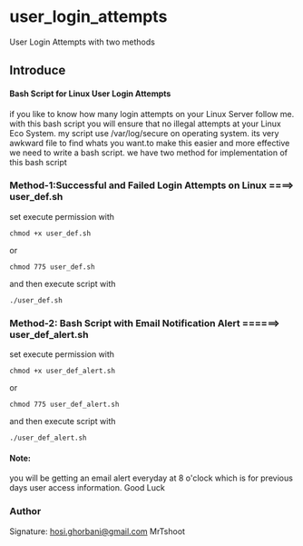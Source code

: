 # user_login_attempts
User Login Attempts with two methods

## Introduce
#### Bash Script for Linux User Login Attempts
if you like to know how many login attempts on your Linux Server follow me.
with this bash script you will ensure that no illegal attempts at your Linux Eco System.
my script use /var/log/secure on operating system.
its very awkward file to find whats you want.to make this easier and more effective we need to write a bash script.
we have two method for implementation of this bash script

### Method-1:Successful and Failed Login Attempts on Linux ====> user_def.sh
set execute permission with 
```
chmod +x user_def.sh 
```
or 
```
chmod 775 user_def.sh 
```

and then execute script with 
```
./user_def.sh
```

### Method-2: Bash Script with Email Notification Alert  ======> user_def_alert.sh
set execute permission with 
```
chmod +x user_def_alert.sh 
```
or 
```
chmod 775 user_def_alert.sh
```
and then execute script with 
```
./user_def_alert.sh
```

#### Note: 
you will be getting an email alert everyday at 8 o'clock which is for previous days user access information.
Good Luck 

### Author
Signature: hosi.ghorbani@gmail.com
MrTshoot
